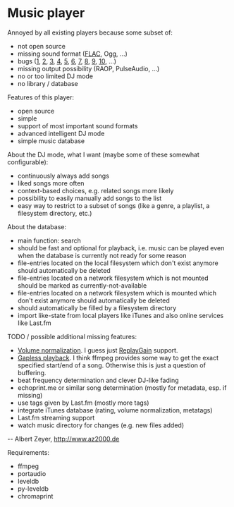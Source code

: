 Music player
============

Annoyed by all existing players because some subset of:

* not open source
* missing sound format ([FLAC](http://flac.sourceforge.net/itunes.html), Ogg, ...)
* bugs ([1](http://bugzilla.songbirdnest.com/show_bug.cgi?id=23640), [2](http://bugzilla.songbirdnest.com/show_bug.cgi?id=25023), [3](http://bugzilla.songbirdnest.com/show_bug.cgi?id=25042), [4](http://bugzilla.songbirdnest.com/show_bug.cgi?id=18503), [5](http://bugzilla.songbirdnest.com/show_bug.cgi?id=18505), [6](http://bugzilla.songbirdnest.com/show_bug.cgi?id=18480), [7](http://bugzilla.songbirdnest.com/show_bug.cgi?id=18478), [8](http://bugzilla.songbirdnest.com/show_bug.cgi?id=25073), [9](http://bugzilla.songbirdnest.com/show_bug.cgi?id=25024), [10](http://bugzilla.songbirdnest.com/show_bug.cgi?id=5975), ...)
* missing output possibility (RAOP, PulseAudio, ...)
* no or too limited DJ mode
* no library / database

Features of this player:

* open source
* simple
* support of most important sound formats
* advanced intelligent DJ mode
* simple music database

About the DJ mode, what I want (maybe some of these somewhat configurable):

* continuously always add songs
* liked songs more often
* context-based choices, e.g. related songs more likely
* possibility to easily manually add songs to the list
* easy way to restrict to a subset of songs (like a genre, a playlist, a filesystem directory, etc.)

About the database:

* main function: search
* should be fast and optional for playback, i.e. music can be played even when the database is currently not ready for some reason
* file-entries located on the local filesystem which don't exist anymore should automatically be deleted
* file-entries located on a network filesystem which is not mounted should be marked as currently-not-available
* file-entries located on a network filesystem which is mounted which don't exist anymore should automatically be deleted
* should automatically be filled by a filesystem directory
* import like-state from local players like iTunes and also online services like Last.fm

TODO / possible additional missing features:

* [Volume normalization](http://en.wikipedia.org/wiki/Audio_normalization). I guess just [ReplayGain](http://en.wikipedia.org/wiki/ReplayGain) support.
* [Gapless playback](http://en.wikipedia.org/wiki/Gapless_playback). I think ffmpeg provides some way to get the exact specified start/end of a song. Otherwise this is just a question of buffering.
* beat frequency determination and clever DJ-like fading
* echoprint.me or similar song determination (mostly for metadata, esp. if missing)
* use tags given by Last.fm (mostly more tags)
* integrate iTunes database (rating, volume normalization, metatags)
* Last.fm streaming support
* watch music directory for changes (e.g. new files added)

-- Albert Zeyer, <http://www.az2000.de>


Requirements:

* ffmpeg
* portaudio
* leveldb
* py-leveldb
* chromaprint

